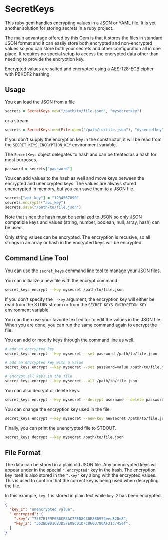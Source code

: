 # SecretKeys

This ruby gem handles encrypting values in a JSON or YAML file. It is yet another solution for storing secrets in a ruby project.

The main advantage offered by this Gem is that it stores the files in standard JSON format and it can easily store both encrypted and non-encrypted values so you can store both your secrets and other configuration all in one place. It requires no special setup to access the encrypted data other than needing to provide the encryption key.

Encrypted values are salted and encrypted using a AES-128-ECB cipher with PBKDF2 hashing.

## Usage

You can load the JSON from a file

```ruby
secrets = SecretKeys.new("/path/to/file.json", "mysecretkey")
```

or a stream

```ruby
secrets = SecretKeys.new(File.open("/path/to/file.json"), "mysecretkey")
```

If you don't supply the encryption key in the constructor, it will be read from the `SECRET_KEYS_ENCRYPTION_KEY` environment variable.

The `SecretKeys` object delegates to hash and can be treated as a hash for most purposes.

```ruby
password = secrets["password"]
```

You can add values to the hash as well and move keys between the encrypted and unencrypted keys. The values are always stored unencrypted in memory, but you can save them to a JSON file.

```ruby
secrets["api_key"] = "1234567890"
secrets.encrypt!("api_key")
secrets.save("/path/to/file.json")
```

Note that since the hash must be serialized to JSON so only JSON compatible keys and values (string, number, boolean, null, array, hash) can be used.

Only string values can be encrypted. The encryption is recusive, so all strings in an array or hash in the encrypted keys will be encrypted.

## Command Line Tool

You can use the `secret_keys` command line tool to manage your JSON files.

You can initialize a new file with the encrypt command.

```bash
secret_keys encrypt --key mysecret /path/to/file.json
```

If you don't specify the `--key` argument, the encryption key will either be read from the STDIN stream or from the `SECRET_KEYS_ENCRYPTION_KEY` environment variable.

You can then use your favorite text editor to edit the values in the JSON file. When you are done, you can run the same command again to encrypt the file.

You can add or modify keys through the command line as well.

```bash
# add an encrypted key
secret_keys encrypt --key mysecret --set password /path/to/file.json

# add an encrypted key with a value
secret_keys encrypt --key mysecret --set password=value /path/to/file.json

# encrypt all keys in the file
secret_keys encrypt --key mysecret --all /path/to/file.json
```

You can also decrypt or delete keys.

```bash
secret_keys encrypt --key mysecret --decrypt username --delete password /path/to/file.json
```

You can change the encryption key used in the file.

```bash
secret_keys encrypt --key mysecret --new-key newsecret /path/to/file.json
```

Finally, you can print the unencrypted file to STDOUT.

```bash
secret_keys decrypt --key mysecret /path/to/file.json
```

## File Format

The data can be stored in a plain old JSON file. Any unencrypted keys will appear under in the special `".encrypted"` key in the hash. The encryption key itself is also stored in the `".key"` key along with the encrypted values. This is used to confirm that the correct key is being used when decrypting the file.

In this example, `key_1` is stored in plain text while `key_2` has been encrypted.

```json
{
  "key_1": "unencrypted value",
  ".encrypted": {
    ".key": "75E7B1F9F6B6CE3AC7FED8C30E886974eec820e8",
    "key_2": "362BD9D1C83D57E08CD1D7C0603780AF31c745ef",
  }
}
```
